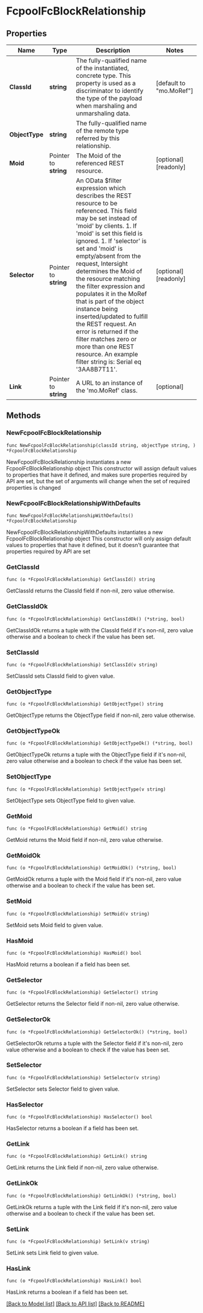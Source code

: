 # FcpoolFcBlockRelationship

## Properties

Name | Type | Description | Notes
------------ | ------------- | ------------- | -------------
**ClassId** | **string** | The fully-qualified name of the instantiated, concrete type. This property is used as a discriminator to identify the type of the payload when marshaling and unmarshaling data. | [default to "mo.MoRef"]
**ObjectType** | **string** | The fully-qualified name of the remote type referred by this relationship. | 
**Moid** | Pointer to **string** | The Moid of the referenced REST resource. | [optional] [readonly] 
**Selector** | Pointer to **string** | An OData $filter expression which describes the REST resource to be referenced. This field may be set instead of &#39;moid&#39; by clients. 1. If &#39;moid&#39; is set this field is ignored. 1. If &#39;selector&#39; is set and &#39;moid&#39; is empty/absent from the request, Intersight determines the Moid of the resource matching the filter expression and populates it in the MoRef that is part of the object instance being inserted/updated to fulfill the REST request. An error is returned if the filter matches zero or more than one REST resource. An example filter string is: Serial eq &#39;3AA8B7T11&#39;. | [optional] [readonly] 
**Link** | Pointer to **string** | A URL to an instance of the &#39;mo.MoRef&#39; class. | [optional] 

## Methods

### NewFcpoolFcBlockRelationship

`func NewFcpoolFcBlockRelationship(classId string, objectType string, ) *FcpoolFcBlockRelationship`

NewFcpoolFcBlockRelationship instantiates a new FcpoolFcBlockRelationship object
This constructor will assign default values to properties that have it defined,
and makes sure properties required by API are set, but the set of arguments
will change when the set of required properties is changed

### NewFcpoolFcBlockRelationshipWithDefaults

`func NewFcpoolFcBlockRelationshipWithDefaults() *FcpoolFcBlockRelationship`

NewFcpoolFcBlockRelationshipWithDefaults instantiates a new FcpoolFcBlockRelationship object
This constructor will only assign default values to properties that have it defined,
but it doesn't guarantee that properties required by API are set

### GetClassId

`func (o *FcpoolFcBlockRelationship) GetClassId() string`

GetClassId returns the ClassId field if non-nil, zero value otherwise.

### GetClassIdOk

`func (o *FcpoolFcBlockRelationship) GetClassIdOk() (*string, bool)`

GetClassIdOk returns a tuple with the ClassId field if it's non-nil, zero value otherwise
and a boolean to check if the value has been set.

### SetClassId

`func (o *FcpoolFcBlockRelationship) SetClassId(v string)`

SetClassId sets ClassId field to given value.


### GetObjectType

`func (o *FcpoolFcBlockRelationship) GetObjectType() string`

GetObjectType returns the ObjectType field if non-nil, zero value otherwise.

### GetObjectTypeOk

`func (o *FcpoolFcBlockRelationship) GetObjectTypeOk() (*string, bool)`

GetObjectTypeOk returns a tuple with the ObjectType field if it's non-nil, zero value otherwise
and a boolean to check if the value has been set.

### SetObjectType

`func (o *FcpoolFcBlockRelationship) SetObjectType(v string)`

SetObjectType sets ObjectType field to given value.


### GetMoid

`func (o *FcpoolFcBlockRelationship) GetMoid() string`

GetMoid returns the Moid field if non-nil, zero value otherwise.

### GetMoidOk

`func (o *FcpoolFcBlockRelationship) GetMoidOk() (*string, bool)`

GetMoidOk returns a tuple with the Moid field if it's non-nil, zero value otherwise
and a boolean to check if the value has been set.

### SetMoid

`func (o *FcpoolFcBlockRelationship) SetMoid(v string)`

SetMoid sets Moid field to given value.

### HasMoid

`func (o *FcpoolFcBlockRelationship) HasMoid() bool`

HasMoid returns a boolean if a field has been set.

### GetSelector

`func (o *FcpoolFcBlockRelationship) GetSelector() string`

GetSelector returns the Selector field if non-nil, zero value otherwise.

### GetSelectorOk

`func (o *FcpoolFcBlockRelationship) GetSelectorOk() (*string, bool)`

GetSelectorOk returns a tuple with the Selector field if it's non-nil, zero value otherwise
and a boolean to check if the value has been set.

### SetSelector

`func (o *FcpoolFcBlockRelationship) SetSelector(v string)`

SetSelector sets Selector field to given value.

### HasSelector

`func (o *FcpoolFcBlockRelationship) HasSelector() bool`

HasSelector returns a boolean if a field has been set.

### GetLink

`func (o *FcpoolFcBlockRelationship) GetLink() string`

GetLink returns the Link field if non-nil, zero value otherwise.

### GetLinkOk

`func (o *FcpoolFcBlockRelationship) GetLinkOk() (*string, bool)`

GetLinkOk returns a tuple with the Link field if it's non-nil, zero value otherwise
and a boolean to check if the value has been set.

### SetLink

`func (o *FcpoolFcBlockRelationship) SetLink(v string)`

SetLink sets Link field to given value.

### HasLink

`func (o *FcpoolFcBlockRelationship) HasLink() bool`

HasLink returns a boolean if a field has been set.


[[Back to Model list]](../README.md#documentation-for-models) [[Back to API list]](../README.md#documentation-for-api-endpoints) [[Back to README]](../README.md)


